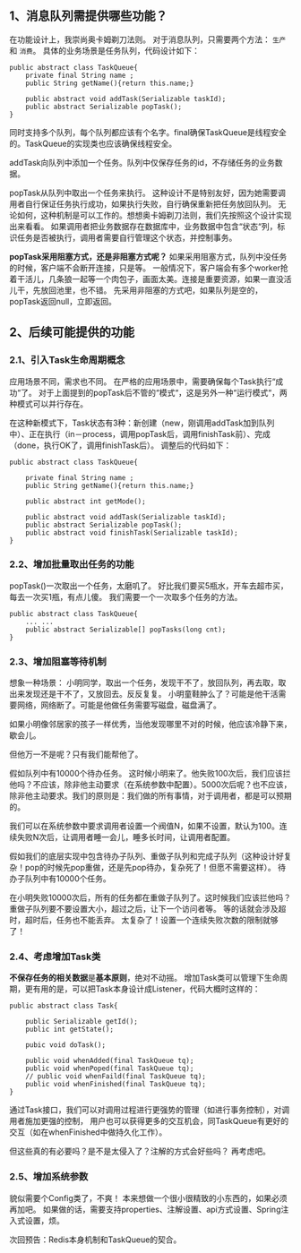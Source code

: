 ## 1、消息队列需提供哪些功能？
在功能设计上，我崇尚奥卡姆剃刀法则。
对于消息队列，只需要两个方法： `生产` 和 `消费`。
具体的业务场景是任务队列，代码设计如下：
```
public abstract class TaskQueue{
    private final String name ;
    public String getName(){return this.name;}

    public abstract void addTask(Serializable taskId);
    public abstract Serializable popTask();
}
```
同时支持多个队列，每个队列都应该有个名字。final确保TaskQueue是线程安全的。TaskQueue的实现类也应该确保线程安全。

addTask向队列中添加一个任务。队列中仅保存任务的id，不存储任务的业务数据。

popTask从队列中取出一个任务来执行。
这种设计不是特别友好，因为她需要调用者自行保证任务执行成功，如果执行失败，自行确保重新把任务放回队列。 无论如何，这种机制是可以工作的。想想奥卡姆剃刀法则，我们先按照这个设计实现出来看看。
如果调用者把业务数据存在数据库中，业务数据中包含“状态“列，标识任务是否被执行，调用者需要自行管理这个状态，并控制事务。

**popTask采用阻塞方式，还是非阻塞方式呢？**
如果采用阻塞方式，队列中没任务的时候，客户端不会断开连接，只是等。
一般情况下，客户端会有多个worker抢着干活儿，几条狼一起等一个肉包子，画面太美。连接是重要资源，如果一直没活儿干，先放回池里，也不错。
先采用非阻塞的方式吧，如果队列是空的，popTask返回null，立即返回。

## 2、后续可能提供的功能

### 2.1、引入Task生命周期概念
应用场景不同，需求也不同。
在严格的应用场景中，需要确保每个Task执行“成功“了。
对于上面提到的popTask后不管的“模式“，这是另外一种“运行模式“，两种模式可以并行存在。

在这种新模式下，Task状态有3种：新创建（new，刚调用addTask加到队列中）、正在执行（in－process，调用popTask后，调用finishTask前）、完成（done，执行OK了，调用finishTask后）。
调整后的代码如下：
```
public abstract class TaskQueue{

    private final String name ;
    public String getName(){return this.name;}

    public abstract int getMode();

    public abstract void addTask(Serializable taskId);
    public abstract Serializable popTask();
    public abstract void finishTask(Serializable taskId);
}
```

### 2.2、增加批量取出任务的功能
popTask()一次取出一个任务，太磨叽了。
好比我们要买5瓶水，开车去超市买，每去一次买1瓶，有点儿傻。
我们需要一个一次取多个任务的方法。
```
public abstract class TaskQueue{
    ... ...
    public abstract Serializable[] popTasks(long cnt);
}
```

### 2.3、增加阻塞等待机制
想象一种场景：
小明同学，取出一个任务，发现干不了，放回队列，再去取，取出来发现还是干不了，又放回去。反反复复。
小明童鞋肿么了？可能是他干活需要网络，网络断了。可能是他做任务需要写磁盘，磁盘满了。

如果小明像邻居家的孩子一样优秀，当他发现哪里不对的时候，他应该冷静下来，歇会儿。

但他万一不是呢？只有我们能帮他了。

假如队列中有10000个待办任务。
这时候小明来了。他失败100次后，我们应该拦他吗？不应该，除非他主动要求（在系统参数中配置）。5000次后呢？也不应该，除非他主动要求。我们的原则是：我们做的所有事情，对于调用者，都是可以预期的。

我们可以在系统参数中要求调用者设置一个阀值N，如果不设置，默认为100。连续失败N次后，让调用者睡一会儿，睡多长时间，让调用者配置。

假如我们的底层实现中包含待办子队列、重做子队列和完成子队列（这种设计好复杂！pop的时候先pop重做，还是先pop待办，复杂死了！但愿不需要这样）。
待办子队列中有10000个任务。

在小明失败10000次后，所有的任务都在重做子队列了。这时候我们应该拦他吗？
重做子队列要不要设置大小，超过之后，让下一个访问者等。
等的话就会涉及超时，超时后，任务也不能丢弃。
太复杂了！设置一个连续失败次数的限制就够了！

### 2.4、考虑增加Task类
**不保存任务的相关数据**是**基本原则**，绝对不动摇。
增加Task类可以管理下生命周期，更有用的是，可以把Task本身设计成Listener，代码大概时这样的：
```
public abstract class Task{

    public Serializable getId();
    public int getState();

    pubic void doTask();

    public void whenAdded(final TaskQueue tq);
    public void whenPoped(final TaskQueue tq);
    // public void whenFaild(final TaskQueue tq);
    public void whenFinished(final TaskQueue tq);
}
```
通过Task接口，我们可以对调用过程进行更强势的管理（如进行事务控制），对调用者施加更强的控制，
用户也可以获得更多的交互机会，同TaskQueue有更好的交互（如在whenFinished中做持久化工作）。

但这些真的有必要吗？是不是太侵入了？注解的方式会好些吗？
再考虑吧。

### 2.5、增加系统参数
貌似需要个Config类了，不爽！
本来想做一个很小很精致的小东西的，如果必须再加吧。
如果做的话，需要支持properties、注解设置、api方式设置、Spring注入式设置，烦。

次回预告：Redis本身机制和TaskQueue的契合。
